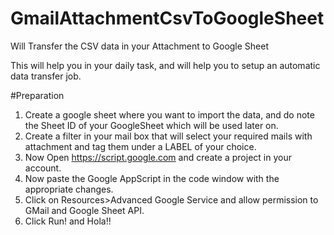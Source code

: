 # GmailAttachmentCsvToGoogleSheet
Will Transfer the CSV data in your Attachment to Google Sheet

This will help you in your daily task, and will help you to setup an automatic data transfer job.

#Preparation

1) Create a google sheet where you want to import the data, and do note the Sheet ID of your GoogleSheet which will be used later on.
2) Create a filter in your mail box that will select your required mails with attachment and tag them under a LABEL of your choice.
3) Now Open https://script.google.com and create a project in your account.
4) Now paste the Google AppScript in the code window with the appropriate changes.
5) Click on Resources>Advanced Google Service and allow permission to GMail and Google Sheet API.
6) Click Run! and Hola!!
